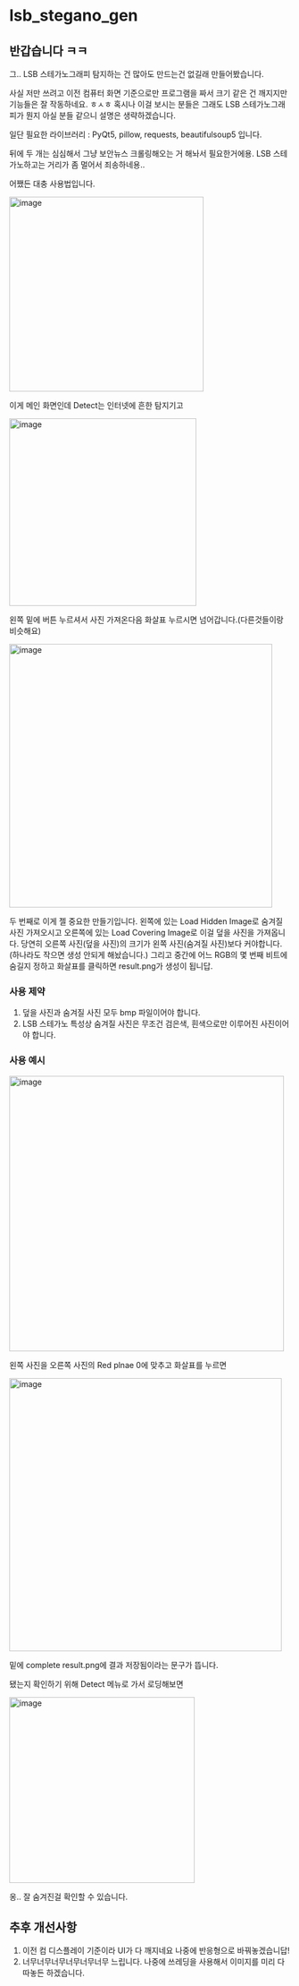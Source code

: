 # lsb_stegano_gen

## 반갑습니다 ㅋㅋ
그.. LSB 스테가노그래피 탐지하는 건 많아도 만드는건 없길래 만들어봤습니다.

사실 저만 쓰려고 이전 컴퓨터 화면 기준으로만 프로그램을 짜서 크기 같은 건 깨지지만 기능들은 잘 작동하네요. ㅎㅅㅎ
혹시나 이걸 보시는 분들은 그래도 LSB 스테가노그래피가 뭔지 아실 분들 같으니 설명은 생략하겠습니다.

일단 필요한 라이브러리 : 
PyQt5, pillow, requests, beautifulsoup5
입니다.

뒤에 두 개는 심심해서 그냥 보안뉴스 크롤링해오는 거 해놔서 필요한거에용. LSB 스테가노하고는 거리가 좀 멀어서 죄송하네용..

어쨌든 대충 사용법입니다.

<img width="348" alt="image" src="https://github.com/imbmi4/lsb_stegano_gen/assets/92718171/225a09da-34cf-4ccc-808e-556663b28d91">

이게 메인 화면인데 Detect는 인터넷에 흔한 탐지기고

<img width="335" alt="image" src="https://github.com/imbmi4/lsb_stegano_gen/assets/92718171/c26f2277-2a53-49d9-bd57-7c41032bcd53">

왼쪽 밑에 버튼 누르셔서 사진 가져온다음 화살표 누르시면 넘어갑니다.(다른것들이랑 비슷해요)

<img width="471" alt="image" src="https://github.com/imbmi4/lsb_stegano_gen/assets/92718171/08aa4f1e-fd97-41dd-a09c-5ecad666b0c2"> 

두 번째로 이게 젤 중요한 만들기입니다.
왼쪽에 있는 Load Hidden Image로 숨겨질 사진 가져오시고 오른쪽에 있는 Load Covering Image로 이걸 덮을 사진을 가져옵니다.
당연히 오른쪽 사진(덮을 사진)의 크기가 왼쪽 사진(숨겨질 사진)보다 커야합니다. (하나라도 작으면 생성 안되게 해놨습니다.)
그리고 중간에 어느 RGB의 몇 번째 비트에 숨길지 정하고 화살표를 클릭하면 result.png가 생성이 됩니답.


### 사용 제약
1. 덮을 사진과 숨겨질 사진 모두 bmp 파일이어야 합니다.
2. LSB 스테가노 특성상 숨겨질 사진은 무조건 검은색, 흰색으로만 이루어진 사진이어야 합니다.

### 사용 예시

<img width="492" alt="image" src="https://github.com/imbmi4/lsb_stegano_gen/assets/92718171/1a2caaff-9a97-4918-86e8-7193f354d7f6">

왼쪽 사진을 오른쪽 사진의 Red plnae 0에 맞추고 화살표를 누르면

<img width="488" alt="image" src="https://github.com/imbmi4/lsb_stegano_gen/assets/92718171/624ae10a-f11d-4f1b-af08-82644b80095f">

밑에 complete result.png에 결과 저장됨이라는 문구가 뜹니다.

됐는지 확인하기 위해 Detect 메뉴로 가서 로딩해보면

<img width="332" alt="image" src="https://github.com/imbmi4/lsb_stegano_gen/assets/92718171/b439d22c-f44b-4e8c-9f90-5a09683b8195">

옹.. 잘 숨겨진걸 확인할 수 있습니다.

## 추후 개선사항
1. 이전 컴 디스플레이 기준이라 UI가 다 깨지네요 나중에 반응형으로 바꿔놓겠습니답!
2. 너무너무너무너무너무너무 느립니다. 나중에 쓰레딩을 사용해서 이미지를 미리 다 따놓든 하겠습니다.
